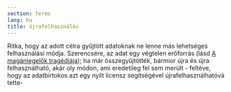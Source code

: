 ```yaml
---
section: terms
lang: hu
title: újrafelhasználás
---
```


Ritka, hogy az adott célra gyűjtött adatoknak ne lenne más lehetséges felhasználási módja. Szerencsére, az adat egy végtelen erőforrás (lásd [A magánlegelők tragédiája](../tragedy-of-the-anti-commons/)); ha már összegyűjtötték, bármior újra és újra felhasználható, akár oly módon, ami eredetileg fel sem merült - feltéve, hogy az adatbirtokos azt egy nyílt licensz segítségével újrafelhasználhatóvá tette-
